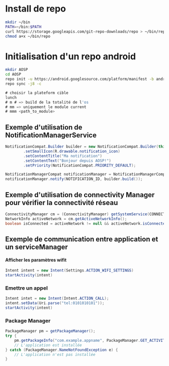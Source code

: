 # Install de repo

```bash
mkdir ~/bin
PATH=~/bin:$PATH
curl https://storage.googleapis.com/git-repo-downloads/repo > ~/bin/repo
chmod a+x ~/bin/repo
```

# Initialisation d'un repo android 

```bash
mkdir AOSP
cd AOSP
repo init -u https://android.googlesource.com/platform/manifest -b android-10.0.0_r1
repo sync -j8 -c
```

```go
# choisir la plateform cible
lunch
# m # => build de la totalité de l'os
# mm => uniquement le module current
# mmm <path_to_module> 
```


## Exemple d'utilisation de NotificationManagerService

```java
NotificationCompat.Builder builder = new NotificationCompat.Builder(this, CHANNEL_ID)
        .setSmallIcon(R.drawable.notification_icon)
        .setContentTitle("Ma notification")
        .setContentText("Bonjour depuis AOSP!")
        .setPriority(NotificationCompat.PRIORITY_DEFAULT);

NotificationManagerCompat notificationManager = NotificationManagerCompat.from(this);
notificationManager.notify(NOTIFICATION_ID, builder.build());
```


## Exemple d'utilisation de connectivity Manager pour vérifier la connectivité réseau

```java
ConnectivityManager cm = (ConnectivityManager) getSystemService(CONNECTIVITY_SERVICE);
NetworkInfo activeNetwork = cm.getActiveNetworkInfo();
boolean isConnected = activeNetwork != null && activeNetwork.isConnectedOrConnecting();
```

## Exemple de communication entre application et un serviceManager 

#### Afficher les paramètres wifit
```java
Intent intent = new Intent(Settings.ACTION_WIFI_SETTINGS)
startActivity(intent)
```

### Emettre un appel

```java
Intent intet = new Intent(Intent.ACTION_CALL);
intent.setData(Uri.parse("tel:0101010101"));
startActivity(intent)
```

### Package Manager

```java
PackageManager pm = getPackageManager();
try {
    pm.getPackageInfo("com.example.appname", PackageManager.GET_ACTIVITIES);
    // L'application est installée
} catch (PackageManager.NameNotFoundException e) {
    // L'application n'est pas installée
}
```